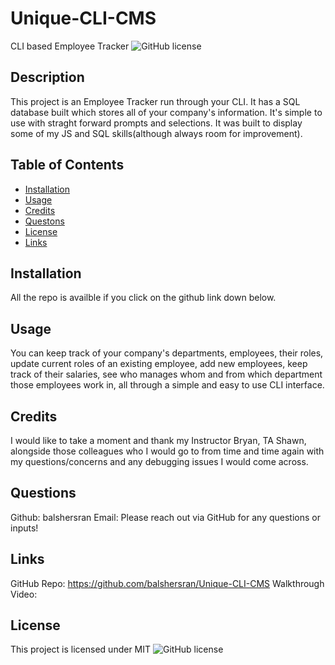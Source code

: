 # Unique-CLI-CMS
CLI based Employee Tracker
![GitHub license](https://img.shields.io/badge/license-MIT-green.svg)

## Description
This project is an Employee Tracker run through your CLI.
It has a SQL database built which stores all of your company's information. It's 
simple to use with straght forward prompts and selections. It was built to display
some of my JS and SQL skills(although always room for improvement). 

## Table of Contents

- [Installation](#installation)
- [Usage](#usage)
- [Credits](#credits)
- [Questons](#questions)
- [License](#license)
- [Links](#links)

## Installation
All the repo is availble if you click on the 
github link down below.

## Usage
You can keep track of your company's departments, employees, their roles, update current roles of an existing employee, add new employees, keep track of their salaries, see who manages whom and from which department those employees work in, all through a simple and easy to use CLI interface.

## Credits
I would like to take a moment and thank my Instructor Bryan, TA Shawn, alongside those colleagues who I would go to from time and time again with my questions/concerns and any debugging issues I would come across. 

## Questions
Github: balshersran
Email: Please reach out via GitHub for any questions or inputs!

## Links
GitHub Repo: https://github.com/balshersran/Unique-CLI-CMS
Walkthrough Video: 

## License

This project is licensed under MIT
![GitHub license](https://img.shields.io/badge/license-MIT-green.svg)

